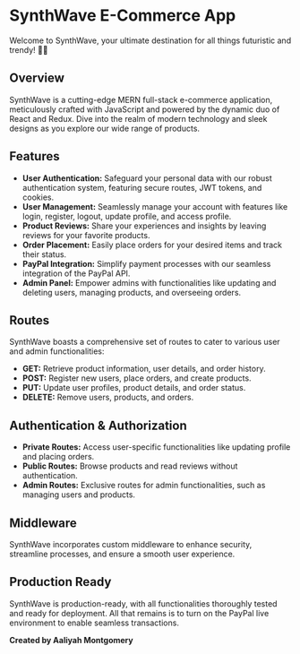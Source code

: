 # SynthWave E-Commerce App

Welcome to SynthWave, your ultimate destination for all things futuristic and trendy! 🚀🌟

## Overview

SynthWave is a cutting-edge MERN full-stack e-commerce application, meticulously crafted with JavaScript and powered by the dynamic duo of React and Redux. Dive into the realm of modern technology and sleek designs as you explore our wide range of products.

## Features

- **User Authentication:** Safeguard your personal data with our robust authentication system, featuring secure routes, JWT tokens, and cookies.
- **User Management:** Seamlessly manage your account with features like login, register, logout, update profile, and access profile.
- **Product Reviews:** Share your experiences and insights by leaving reviews for your favorite products.
- **Order Placement:** Easily place orders for your desired items and track their status.
- **PayPal Integration:** Simplify payment processes with our seamless integration of the PayPal API.
- **Admin Panel:** Empower admins with functionalities like updating and deleting users, managing products, and overseeing orders.

## Routes

SynthWave boasts a comprehensive set of routes to cater to various user and admin functionalities:

- **GET:** Retrieve product information, user details, and order history.
- **POST:** Register new users, place orders, and create products.
- **PUT:** Update user profiles, product details, and order status.
- **DELETE:** Remove users, products, and orders.

## Authentication & Authorization

- **Private Routes:** Access user-specific functionalities like updating profile and placing orders.
- **Public Routes:** Browse products and read reviews without authentication.
- **Admin Routes:** Exclusive routes for admin functionalities, such as managing users and products.

## Middleware

SynthWave incorporates custom middleware to enhance security, streamline processes, and ensure a smooth user experience.

## Production Ready

SynthWave is production-ready, with all functionalities thoroughly tested and ready for deployment. All that remains is to turn on the PayPal live environment to enable seamless transactions.

**Created by Aaliyah Montgomery**

